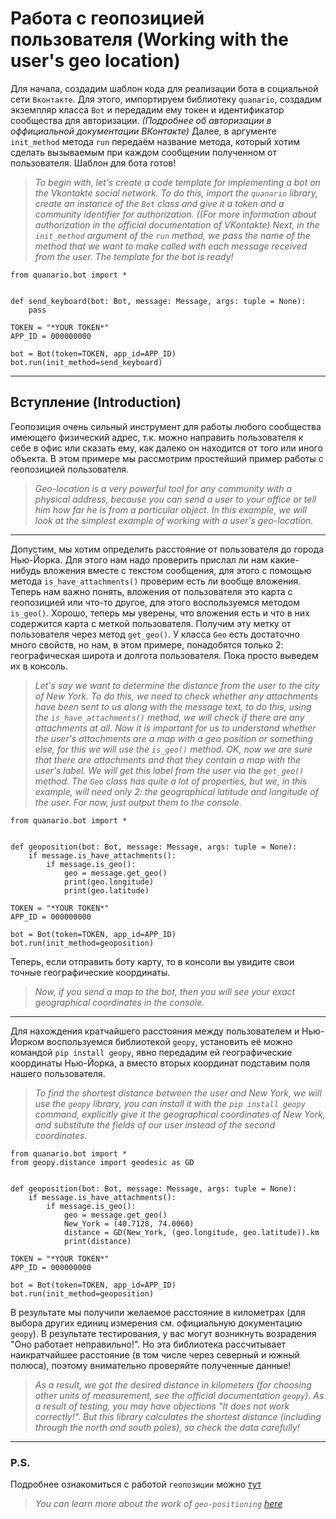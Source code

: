 # Работа с геопозицией пользователя (Working with the user's geo location)

Для начала, создадим шаблон кода для реализации бота в социальной сети `Вконтакте`. Для этого, импортируем библиотеку `quanario`, создадим экземпляр класса `Bot` и передадим ему токен и идентификатор сообщества для авторизации. *(Подробнее об авторизации в оффициальной документации ВКонтакте)* Далее, в аргументе `init_method` метода `run` передаём название метода, который хотим сделать вызываемым при каждом сообщении полученном от пользователя. Шаблон для бота готов!
> *To begin with, let's create a code template for implementing a bot on the Vkontakte social network. To do this, import the `quanario` library, create an instance of the `Bot` class and give it a token and a community identifier for authorization. *((For more information about authorization in the official documentation of VKontakte)* Next, in the `init_method` argument of the `run` method, we pass the name of the method that we want to make called with each message received from the user. The template for the bot is ready!*
```Python3
from quanario.bot import *


def send_keyboard(bot: Bot, message: Message, args: tuple = None):
    pass

TOKEN = "*YOUR TOKEN*"
APP_ID = 000000000

bot = Bot(token=TOKEN, app_id=APP_ID)
bot.run(init_method=send_keyboard)
```
---
## Вступление (Introduction)
Геопозиция очень сильный инструмент для работы любого сообщества имеющего физический адрес, т.к. можно направить пользователя к себе в офис или сказать ему, как далеко он находится от того или иного объекта. В этом примере мы рассмотрим простейший пример работы с геопозицией пользователя.
>*Geo-location is a very powerful tool for any community with a physical address, because you can send a user to your office or tell him how far he is from a particular object. In this example, we will look at the simplest example of working with a user's geo-location.*
---
Допустим, мы хотим определить расстояние от пользователя до города Нью-Йорка. Для этого нам надо проверить прислал ли нам какие-нибудь вложения вместе с текстом сообщения, для этого с помощью метода `is_have_attachments()` проверим есть ли вообще вложения. Теперь нам важно понять, вложения от пользователя это карта с геопозицией или что-то другое, для этого воспользуемся методом `is_geo()`. Хорошо, теперь мы уверены, что вложения есть и что в них содержится карта с меткой пользователя. Получим эту метку от пользователя через метод `get_geo()`. У класса `Geo` есть достаточно много свойств, но нам, в этом примере, понадобятся только 2: географическая широта и долгота пользователя. Пока просто выведем их в консоль.
>*Let's say we want to determine the distance from the user to the city of New York. To do this, we need to check whether any attachments have been sent to us along with the message text, to do this, using the `is_have_attachments()` method, we will check if there are any attachments at all. Now it is important for us to understand whether the user's attachments are a map with a geo position or something else, for this we will use the `is_geo()` method. OK, now we are sure that there are attachments and that they contain a map with the user's label. We will get this label from the user via the `get_geo()` method. The `Geo` class has quite a lot of properties, but we, in this example, will need only 2: the geographical latitude and longitude of the user. For now, just output them to the console.*
```Python3
from quanario.bot import *


def geoposition(bot: Bot, message: Message, args: tuple = None):
    if message.is_have_attachments():
        if message.is_geo():
            geo = message.get_geo()
            print(geo.longitude)
            print(geo.latitude)

TOKEN = "*YOUR TOKEN*"
APP_ID = 000000000

bot = Bot(token=TOKEN, app_id=APP_ID)
bot.run(init_method=geoposition)
```
Теперь, если отправить боту карту, то в консоли вы увидите свои точные географические координаты.
>*Now, if you send a map to the bot, then you will see your exact geographical coordinates in the console.*
---
Для нахождения кратчайшего расстояния между пользователем и Нью-Йорком воспользуемся библиотекой `geopy`, установить её можно командой `pip install geopy`, явно передадим ей географические координаты Нью-Йорка, а вместо вторых координат подставим поля нашего пользователя.
>*To find the shortest distance between the user and New York, we will use the `geopy` library, you can install it with the `pip install geopy` command, explicitly give it the geographical coordinates of New York, and substitute the fields of our user instead of the second coordinates.*
```Python3
from quanario.bot import *
from geopy.distance import geodesic as GD


def geoposition(bot: Bot, message: Message, args: tuple = None):
    if message.is_have_attachments():
        if message.is_geo():
            geo = message.get_geo()
            New_York = (40.7128, 74.0060)
            distance = GD(New_York, (geo.longitude, geo.latitude)).km
            print(distance)

TOKEN = "*YOUR TOKEN*"
APP_ID = 000000000

bot = Bot(token=TOKEN, app_id=APP_ID)
bot.run(init_method=geoposition)
```
В результате мы получили желаемое расстояние в километрах (для выбора других единиц измерения см. официальную документацию `geopy`). В результате тестирования, у вас могут возникнуть возрадения "Оно работает неправильно!". Но эта библиотека рассчитывает наикратчайшее расстояние (в том числе через северный и южный полюса), поэтому внимательно проверяйте полученные данные! 
>*As a result, we got the desired distance in kilometers (for choosing other units of measurement, see the official documentation `geopy`). As a result of testing, you may have objections "It does not work correctly!". But this library calculates the shortest distance (including through the north and south poles), so check the data carefully!*  
---
### P.S. 
Подробнее ознакомиться с работой `геопозиции` можно [тут](../../quanario/input_message/geoposition.py) 
>*You can learn more about the work of `geo-positioning` [here](../../quanario/input_message/geoposition.py)*
